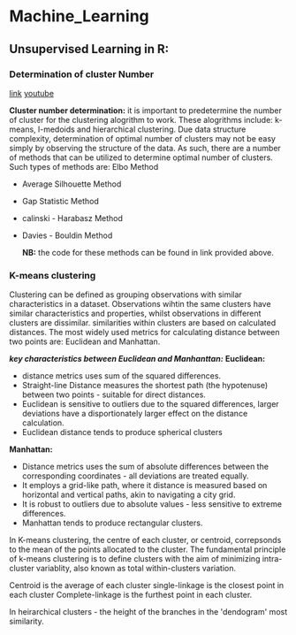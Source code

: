 # Machine_Learning
## Unsupervised Learning in R:
### Determination of cluster Number 
[link](https://medium.com/@ozturkfemre/unsupervised-learning-determination-of-cluster-number-be8842cdb11)
[youtube](https://www.youtube.com/watch?v=7xHsRkOdVwo)

**Cluster number determination:**
it is important to predetermine the number of cluster for the clustering alogrithm to work. These alogrithms include:
k-means, l-medoids and hierarchical clustering.
Due data structure complexity, determination of optimal number of clusters may not be easy simply by observing the structure of the data. As such, there are a number of methods that can be utilized to determine optimal number of clusters. Such types of methods are:
Elbo Method
- Average Silhouette Method
- Gap Statistic Method
- calinski - Harabasz Method
- Davies - Bouldin Method

  **NB:** the code for these methods can be found in link provided above.

  
### K-means clustering
Clustering can be defined as grouping observations with similar characteristics in a dataset. Observations wihtin the same clusters have similar characteristics and properties, whilst observations in different clusters are dissimilar. similarities within clusters are based on calculated distances. The most widely used metrics for calculating distance between two points are: Euclidean and Manhattan.

***key characteristics between Euclidean and Manhanttan:***
**Euclidean:**
- distance metrics uses sum of the squared differences.
- Straight-line Distance measures the shortest path (the hypotenuse) between two points - suitable for direct distances.
- Euclidean is sensitive to outliers due to the squared differences, larger deviations have a disportionately larger effect on the distance calculation.
- Euclidean distance tends to produce spherical clusters

**Manhattan:**
- Distance metrics uses the sum of absolute differences between the corresponding coordinates - all deviations are treated equally.
- It employs a grid-like path, where it distance is measured based on horizontal and vertical paths, akin to navigating a city grid.
- It is robust to outliers due to absolute values - less sensitive to extreme differences.
- Manhattan tends to produce rectangular clusters.



In K-means clustering, the centre of each cluster, or centroid, correpsonds to the mean of the points allocated to the cluster. The fundamental principle of k-means clustering is to define clusters with the aim of minimizing intra-cluster variablity, also known as total within-clusters variation.

Centroid is the average of each cluster
single-linkage is the closest point in each cluster
Complete-linkage is the furthest point in each cluster.

In heirarchical clusters - the height of the branches in the 'dendogram' most similarity.

